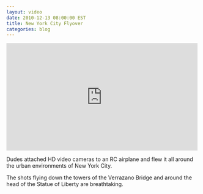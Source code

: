 ```yaml
---
layout: video
date: 2010-12-13 08:00:00 EST
title: New York City Flyover
categories: blog
---
```


<iframe width="500" height="281" src="http://www.youtube.com/embed/M9cSxEqKQ78?rel=0" frameborder="0">NYC Drone Flight</iframe>

Dudes attached HD video cameras to an RC airplane and flew it all around the urban environments of New York City.

The shots flying down the towers of the Verrazano Bridge and around the head of the Statue of Liberty are breathtaking.